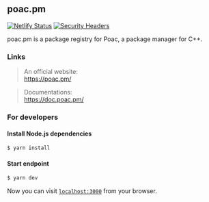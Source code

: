 ## poac.pm
[![Netlify Status](https://api.netlify.com/api/v1/badges/e531d54d-b63a-482e-9082-642837d08163/deploy-status)](https://app.netlify.com/sites/poac/deploys)
[![Security Headers](https://img.shields.io/security-headers?url=https%3A%2F%2Fpoac.pm)](https://securityheaders.com/?q=poac.pm&followRedirects=on)

poac.pm is a package registry for Poac, a package manager for C++.

### Links

> An official website:<br>
https://poac.pm/

> Documentations:<br>
https://doc.poac.pm/

### For developers

#### Install Node.js dependencies

```bash
$ yarn install
```

#### Start endpoint

```bash
$ yarn dev
```

Now you can visit [`localhost:3000`](http://localhost:3000) from your browser.
